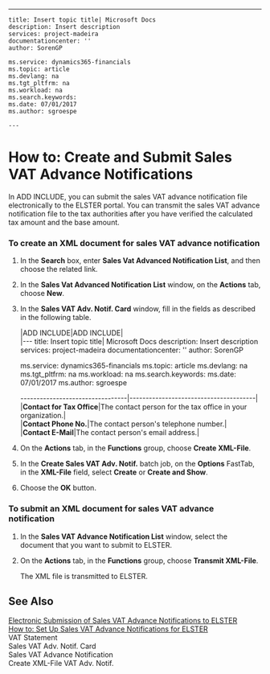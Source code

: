 ---
    title: Insert topic title| Microsoft Docs
    description: Insert description
    services: project-madeira
    documentationcenter: ''
    author: SorenGP

    ms.service: dynamics365-financials
    ms.topic: article
    ms.devlang: na
    ms.tgt_pltfrm: na
    ms.workload: na
    ms.search.keywords:
    ms.date: 07/01/2017
    ms.author: sgroespe

    ---
# How to: Create and Submit Sales VAT Advance Notifications
In ADD INCLUDE<!--[!INCLUDE[navnow](../../ApplicationDesign/includes/navnow_md.md)]-->, you can submit the sales VAT advance notification file electronically to the ELSTER portal. You can transmit the sales VAT advance notification file to the tax authorities after you have verified the calculated tax amount and the base amount.  
  
### To create an XML document for sales VAT advance notification  
  
1.  In the **Search** box, enter **Sales Vat Advanced Notification List**, and then choose the related link.  
  
2.  In the **Sales Vat Advanced Notification List** window, on the **Actions** tab, choose **New**.  
  
3.  In the **Sales VAT Adv. Notif. Card** window, fill in the fields as described in the following table.  
  
    |ADD INCLUDE<!--[!INCLUDE[bp_tablefield](../../ApplicationDesign/includes/bp_tablefield_md.md)]-->|ADD INCLUDE<!--[!INCLUDE[bp_tabledescription](../../ApplicationDesign/includes/bp_tabledescription_md.md)]-->|  
    |---
    title: Insert topic title| Microsoft Docs
    description: Insert description
    services: project-madeira
    documentationcenter: ''
    author: SorenGP

    ms.service: dynamics365-financials
    ms.topic: article
    ms.devlang: na
    ms.tgt_pltfrm: na
    ms.workload: na
    ms.search.keywords:
    ms.date: 07/01/2017
    ms.author: sgroespe

    ---------------------------------|---------------------------------------|  
    |**Contact for Tax Office**|The contact person for the tax office in your organization.|  
    |**Contact Phone No.**|The contact person's telephone number.|  
    |**Contact E-Mail**|The contact person's email address.|  
  
5.  On the **Actions** tab, in the **Functions** group, choose **Create XML-File**.  
  
6.  In the **Create Sales VAT Adv. Notif.** batch job, on the **Options** FastTab, in the **XML-File** field, select **Create** or **Create and Show**.  
  
7.  Choose the **OK** button.  
  
### To submit an XML document for sales VAT advance notification  
  
1.  In the **Sales VAT Advance Notification List** window, select the document that you want to submit to ELSTER.  
  
2.  On the **Actions** tab, in the **Functions** group, choose **Transmit XML-File**.  
  
     The XML file is transmitted to ELSTER.  
  
## See Also  
 [Electronic Submission of Sales VAT Advance Notifications to ELSTER](../../LocalFunctionalityForMicrosoftDynamicsNav2016/Germany/electronic-submission-of-sales-vat-advance-notifications-to-elster.md)   
 [How to: Set Up Sales VAT Advance Notifications for ELSTER](../../LocalFunctionalityForMicrosoftDynamicsNav2016/Germany/how-to-set-up-sales-vat-advance-notifications-for-elster.md)   
 VAT Statement   
 Sales VAT Adv. Notif. Card   
 Sales VAT Advance Notification   
 Create XML-File VAT Adv. Notif.